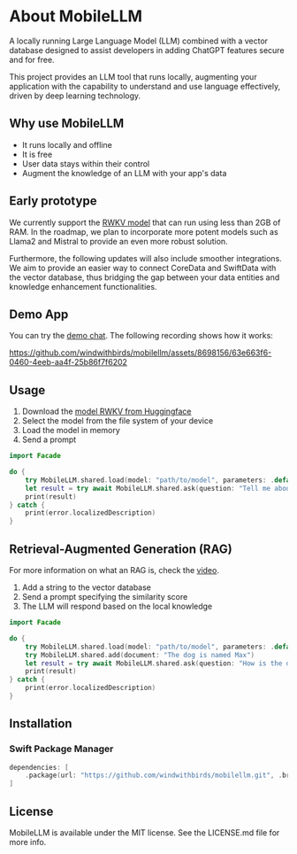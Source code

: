 # About MobileLLM

A locally running Large Language Model (LLM) combined with a vector database designed to assist developers in adding ChatGPT features secure and for free.

This project provides an LLM tool that runs locally, augmenting your application with the capability to understand and use language effectively, driven by deep learning technology.

## Why use MobileLLM

- It runs locally and offline
- It is free
- User data stays within their control
- Augment the knowledge of an LLM with your app's data

## Early prototype

We currently support the [RWKV model](https://github.com/BlinkDL/RWKV-LM) that can run using less than 2GB of RAM. In the roadmap, we plan to incorporate more potent models such as Llama2 and Mistral to provide an even more robust solution.

Furthermore, the following updates will also include smoother integrations. We aim to provide an easier way to connect CoreData and SwiftData with the vector database, thus bridging the gap between your data entities and knowledge enhancement functionalities.

## Demo App

You can try the [demo chat](https://github.com/windwithbirds/MobileLLM-Demo/). The following recording shows how it works:

https://github.com/windwithbirds/mobilellm/assets/8698156/63e663f6-0460-4eeb-aa4f-25b86f7f6202

## Usage

1. Download the [model RWKV from Huggingface](https://huggingface.co/integer256/rwkv-ios/tree/main)
2. Select the model from the file system of your device
3. Load the model in memory
4. Send a prompt

```swift
import Facade

do {
    try MobileLLM.shared.load(model: "path/to/model", parameters: .default, type: .rwkv)
    let result = try await MobileLLM.shared.ask(question: "Tell me about the meaning of life")
    print(result)
} catch {
    print(error.localizedDescription)
}
```

## Retrieval-Augmented Generation (RAG)

For more information on what an RAG is, check the [video](https://www.youtube.com/watch?v=T-D1OfcDW1M).

1. Add a string to the vector database
2. Send a prompt specifying the similarity score
3. The LLM will respond based on the local knowledge

```swift
import Facade

do {
    try MobileLLM.shared.load(model: "path/to/model", parameters: .default, type: .rwkv)
    try MobileLLM.shared.add(document: "The dog is named Max")
    let result = try await MobileLLM.shared.ask(question: "How is the dog named?", similarityThreshold: 0.5)
    print(result)
} catch {
    print(error.localizedDescription)
}
```

## Installation

### Swift Package Manager

```swift
dependencies: [
    .package(url: "https://github.com/windwithbirds/mobilellm.git", .branch("main"))
]
```

## License

MobileLLM is available under the MIT license. See the LICENSE.md file for more info.

